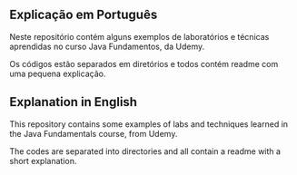 ## Explicação em Português

Neste repositório contém alguns exemplos de laboratórios e técnicas aprendidas no curso Java Fundamentos, da Udemy.

Os códigos estão separados em diretórios e todos contém readme com uma pequena explicação.





## Explanation in English

This repository contains some examples of labs and techniques learned in the Java Fundamentals course, from Udemy.

The codes are separated into directories and all contain a readme with a short explanation.
